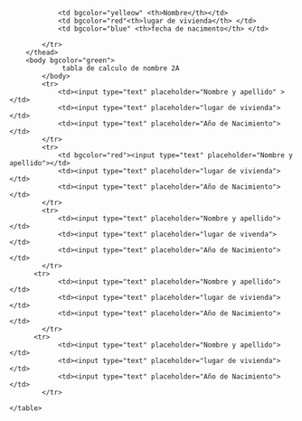 <html>

<form>
    <table>
        <thead>
            <tr contextmenu="10">
                
                <td bgcolor="yelleow" <th>Nombre</th></td>
                <td bgcolor="red"<th>lugar de vivienda</th> </td>
                <td bgcolor="blue" <th>fecha de nacimento</th> </td>
               
            </tr>
        </thead>
        <body bgcolor="green">
                 tabla de calculo de nombre 2A
            </body>
            <tr>
                <td><input type="text" placeholder="Nombre y apellido" ></td>
                <td><input type="text" placeholder="lugar de vivienda"></td>
                <td><input type="text" placeholder="Año de Nacimiento"></td>
            </tr>
            <tr>
                <td bgcolor="red"><input type="text" placeholder="Nombre y apellido"></td>
                <td><input type="text" placeholder="lugar de vivienda"></td>
                <td><input type="text" placeholder="Año de Nacimiento"></td>
            </tr>
            <tr>
                <td><input type="text" placeholder="Nombre y apellido"></td>
                <td><input type="text" placeholder="lugar de vivenda"></td>
                <td><input type="text" placeholder="Año de Nacimiento"></td>
            </tr>
          <tr>
                <td><input type="text" placeholder="Nombre y apellido"></td>
                <td><input type="text" placeholder="lugar de vivienda"></td>
                <td><input type="text" placeholder="Año de Nacimiento"></td>
            </tr>
          <tr>
                <td><input type="text" placeholder="Nombre y apellido"></td>
                <td><input type="text" placeholder="lugar de vivienda"></td>
                <td><input type="text" placeholder="Año de Nacimiento"></td>
            </tr>
         
    </table>
</form>



















  
</html>
